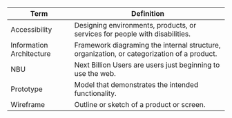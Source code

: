 |Term|Definition|
|--|--|
|Accessibility|Designing environments, products, or services for people with disabilities.|
|Information Architecture|Framework diagraming the internal structure, organization, or categorization of a product.|
|NBU|Next Billion Users are users just beginning to use the web.|
|Prototype|Model that demonstrates the intended functionality.|
|Wireframe|Outline or sketch of a product or screen.|
